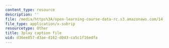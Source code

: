 ```yaml
---
content_type: resource
description: ''
file: /media/https%3A/open-learning-course-data-rc.s3.amazonaws.com/14-13-psychology-and-economics-spring-2020/d36ee857d3aed162d043ca5c1f16edfa_j9Zeole0bYg.srt
file_type: application/x-subrip
resourcetype: Other
title: 3play caption file
uid: d36ee857-d3ae-d162-d043-ca5c1f16edfa
---
```


